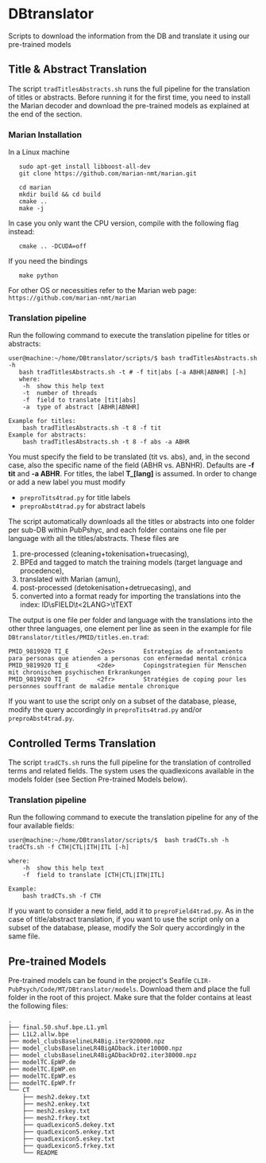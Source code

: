 # DBtranslator

Scripts to download the information from the DB and translate it using our pre-trained models

## Title & Abstract Translation
The script ```tradTitlesAbstracts.sh``` runs the full pipeline for the translation of titles or abstracts. Before running it for the first time, you need to install the Marian decoder and download the pre-trained models as explained at the end of the section.

### Marian Installation
In a Linux machine
```
   sudo apt-get install libboost-all-dev
   git clone https://github.com/marian-nmt/marian.git
```

```
   cd marian
   mkdir build && cd build
   cmake .. 
   make -j 
```

In case you only want the CPU version, compile with the following flag instead:
```
   cmake .. -DCUDA=off
```

If you need the bindings
```
   make python
```
For other OS or necessities refer to the Marian web page:
```https://github.com/marian-nmt/marian```

### Translation pipeline
Run the following command to execute the translation pipeline for titles or abstracts:
```
user@machine:~/home/DBtranslator/scripts/$ bash tradTitlesAbstracts.sh -h
   bash tradTitlesAbstracts.sh -t # -f tit|abs [-a ABHR|ABNHR] [-h] 
   where:
    -h  show this help text
    -t  number of threads
    -f  field to translate [tit|abs]
    -a  type of abstract [ABHR|ABNHR]
```
```
Example for titles:
    bash tradTitlesAbstracts.sh -t 8 -f tit
Example for abstracts:
    bash tradTitlesAbstracts.sh -t 8 -f abs -a ABHR
```

You must specify the field to be translated (tit vs. abs), and, in the second case, also the specific name of the field (ABHR vs. ABNHR). Defaults are **-f tit** and **-a ABHR**. For titles, the label **T_[lang]** is assumed. In order to change or add a new label you must modify
* `preproTits4trad.py` for title labels
* `preproAbst4trad.py` for abstract labels

The script automatically downloads all the titles or abstracts into one folder per sub-DB within PubPshyc, and each folder contains one file per language with all the titles/abstracts. These files are 
1.  pre-processed (cleaning+tokenisation+truecasing), 
2.  BPEd and tagged to match the training models (target language and procedence), 
3.  translated with Marian (amun), 
4.  post-processed (detokenisation+detruecasing), and 
5.  converted into a format ready for importing the translations into the index:
    ID\sFIELD\t<2LANG>\tTEXT

The output is one file per folder and language with the translations into the other three languages, one element per line
as seen in the example for file ```DBtranslator/titles/PMID/titles.en.trad```:

```
PMID_9819920 TI_E        <2es>        Estrategias de afrontamiento para personas que atienden a personas con enfermedad mental crónica
PMID_9819920 TI_E        <2de>        Copingstrategien für Menschen mit chronischem psychischen Erkrankungen
PMID_9819920 TI_E        <2fr>        Stratégies de coping pour les personnes souffrant de maladie mentale chronique
```

If you want to use the script only on a subset of the database, please, modify the query accordingly in `preproTits4trad.py` and/or `preproAbst4trad.py`.


## Controlled Terms Translation
The script ```tradCTs.sh``` runs the full pipeline for the translation of controlled terms and related fields. The system uses the quadlexicons available in the models folder (see Section Pre-trained Models below).

### Translation pipeline
Run the following command to execute the translation pipeline for any of the four available fields:
```
user@machine:~/home/DBtranslator/scripts/$  bash tradCTs.sh -h
tradCTs.sh -f CTH|CTL|ITH|ITL [-h] 

where:
    -h  show this help text
    -f  field to translate [CTH|CTL|ITH|ITL]
```
```
Example:
    bash tradCTs.sh -f CTH
```

If you want to consider a new field, add it to `preproField4trad.py`. As in the case of title/abstract translation, if you want to use the script only on a subset of the database, please, modify the Solr query accordingly in the same file.

## Pre-trained Models

Pre-trained models can be found in the project's Seafile ```CLIR-PubPsych/Code/MT/DBtranslator/models```. Download them and place the full folder in the root of this project. Make sure that the folder contains at least the following files: 

```
.
├── final.50.shuf.bpe.L1.yml
├── L1L2.allw.bpe
├── model_clubsBaselineLR4Big.iter920000.npz
├── model_clubsBaselineLR4BigADback.iter10000.npz
├── model_clubsBaselineLR4BigADbackDr02.iter38000.npz
├── modelTC.EpWP.de
├── modelTC.EpWP.en
├── modelTC.EpWP.es
├── modelTC.EpWP.fr
└── CT
    ├── mesh2.dekey.txt
    ├── mesh2.enkey.txt
    ├── mesh2.eskey.txt
    ├── mesh2.frkey.txt
    ├── quadLexicon5.dekey.txt
    ├── quadLexicon5.enkey.txt
    ├── quadLexicon5.eskey.txt
    ├── quadLexicon5.frkey.txt
    └── README
```

